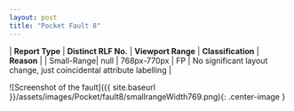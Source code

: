 ```yaml
---
layout: post
title: "Pocket Fault 8"
---
```

| **Report Type** | **Distinct RLF No.** | **Viewport Range** | **Classification** | **Reason** |
| Small-Range| null | 768px-770px | FP | No significant layout change, just coincidental attribute labelling | 

![Screenshot of the fault]({{ site.baseurl }}/assets/images/Pocket/fault8/smallrangeWidth769.png){: .center-image }